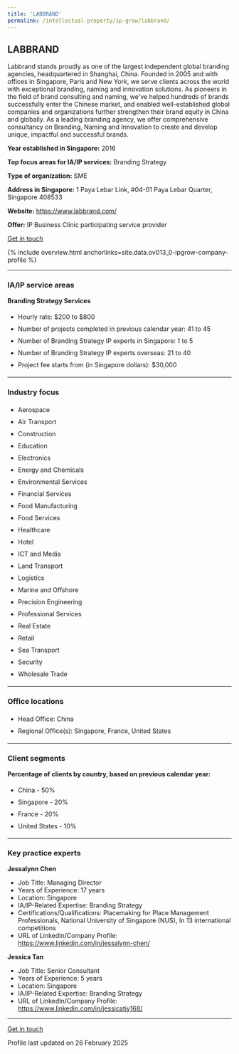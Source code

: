 ```yaml
---
title: 'LABBRAND'
permalink: /intellectual-property/ip-grow/labbrand/
---
```


## LABBRAND

Labbrand stands proudly as one of the largest independent global branding agencies, headquartered in Shanghai, China. Founded in 2005 and with offices in Singapore, Paris and New York, we serve clients across the world with exceptional branding, naming and innovation solutions.
As pioneers in the field of brand consulting and naming, we've helped hundreds of brands successfully enter the Chinese market, and enabled well-established global companies and organizations further strengthen their brand equity in China and globally. 
As a leading branding agency, we offer comprehensive consultancy on Branding, Naming and Innovation to create and develop unique, impactful and successful brands.

<b>Year established in Singapore:</b> 2016

<b>Top focus areas for IA/IP services:</b> Branding Strategy

<b>Type of organization:</b> SME

<b>Address in Singapore:</b> 1 Paya Lebar Link, #04-01 Paya Lebar Quarter, Singapore 408533

<b>Website:</b> <a href='https://www.labbrand.com/'>https://www.labbrand.com/</a>

<b>Offer:</b> IP Business Clinic participating service provider

<a class='btn' href='https://form.gov.sg/67b6f486fb91891e44bf77c1' target='_blank' rel='noopener'>Get in touch</a>

{% include overview.html anchorlinks=site.data.ov013_0-ipgrow-company-profile %}

---
<a name='ip-related-service-areas'></a>
### IA/IP service areas

**Branding Strategy Services**

<ul>
<li style='line-height: 27px; margin: 0px 0px !important'>Hourly rate:  $200 to $800</li>
<li style='line-height: 27px; margin: 0px 0px !important'>Number of projects completed in previous calendar year: 41 to 45</li>
<li style='line-height: 27px; margin: 0px 0px !important'>Number of Branding Strategy IP experts in Singapore: 1 to 5</li>
<li style='line-height: 27px; margin: 0px 0px !important'>Number of Branding Strategy IP experts overseas: 21 to 40</li>
<li style='line-height: 27px; margin: 0px 0px !important'>Project fee starts from (in Singapore dollars):  $30,000</li>
</ul>

---
<a name='industry-focus'></a>
### Industry focus

<ul><li style='line-height: 27px; margin: 0px 0px !important'> Aerospace </li><li style='line-height: 27px; margin: 0px 0px !important'>Air Transport </li><li style='line-height: 27px; margin: 0px 0px !important'>Construction </li><li style='line-height: 27px; margin: 0px 0px !important'>Education </li><li style='line-height: 27px; margin: 0px 0px !important'>Electronics </li><li style='line-height: 27px; margin: 0px 0px !important'>Energy and Chemicals </li><li style='line-height: 27px; margin: 0px 0px !important'>Environmental Services </li><li style='line-height: 27px; margin: 0px 0px !important'>Financial Services </li><li style='line-height: 27px; margin: 0px 0px !important'>Food Manufacturing </li><li style='line-height: 27px; margin: 0px 0px !important'>Food Services </li><li style='line-height: 27px; margin: 0px 0px !important'>Healthcare </li><li style='line-height: 27px; margin: 0px 0px !important'>Hotel </li><li style='line-height: 27px; margin: 0px 0px !important'>ICT and Media </li><li style='line-height: 27px; margin: 0px 0px !important'>Land Transport</li><li style='line-height: 27px; margin: 0px 0px !important'>Logistics </li><li style='line-height: 27px; margin: 0px 0px !important'>Marine and Offshore</li><li style='line-height: 27px; margin: 0px 0px !important'>Precision Engineering </li><li style='line-height: 27px; margin: 0px 0px !important'>Professional Services </li><li style='line-height: 27px; margin: 0px 0px !important'>Real Estate</li><li style='line-height: 27px; margin: 0px 0px !important'>Retail</li><li style='line-height: 27px; margin: 0px 0px !important'>Sea Transport </li><li style='line-height: 27px; margin: 0px 0px !important'>Security </li><li style='line-height: 27px; margin: 0px 0px !important'>Wholesale Trade</li></ul>

---
<a name='office-locations'></a>
### Office locations

<ul><li style='line-height: 27px; margin: 0px 0px !important'> Head Office: China</li><li style='line-height: 27px; margin: 0px 0px !important'>Regional Office(s): Singapore, France, United States</li></ul>

---
<a name='client-segments'></a>
### Client segments

**Percentage of clients by country, based on previous calendar year:**

<ul><li style='line-height: 27px; margin: 0px 0px !important'> China - 50%</li><li style='line-height: 27px; margin: 0px 0px !important'>Singapore - 20%</li><li style='line-height: 27px; margin: 0px 0px !important'>France - 20%</li><li style='line-height: 27px; margin: 0px 0px !important'>United States - 10%</li></ul>

---
<a name='key-practice-experts'></a>
### Key practice experts

**Jessalynn Chen**

- Job Title: Managing Director
- Years of Experience: 17 years
- Location: Singapore
- IA/IP-Related Expertise: Branding Strategy
- Certifications/Qualifications: Placemaking for Place Management Professionals, National University of Singapore (NUS), In 13 international competitions
- URL of LinkedIn/Company Profile: <a href="https://www.linkedin.com/in/jessalynn-chen/" target="_blank" rel="noopener">https://www.linkedin.com/in/jessalynn-chen/</a>

**Jessica Tan**

- Job Title: Senior Consultant
- Years of Experience: 5 years
- Location: Singapore
- IA/IP-Related Expertise: Branding Strategy
- URL of LinkedIn/Company Profile: <a href="https://www.linkedin.com/in/jessicatjy168/" target="_blank" rel="noopener">https://www.linkedin.com/in/jessicatjy168/</a>

---
<p>
<a class='btn' href='https://form.gov.sg/67b6f486fb91891e44bf77c1' target='_blank' rel='noopener'>Get in touch</a>
</p>
Profile last updated on 26 February 2025
